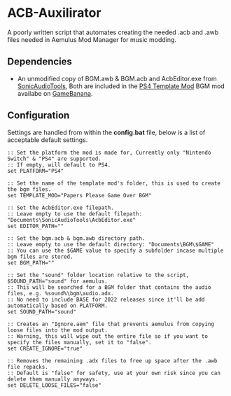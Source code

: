 # ACB-Auxilirator
A poorly written script that automates creating the needed .acb and .awb files needed in Aemulus Mod Manager for music modding.

## Dependencies
* An unmodified copy of BGM.awb & BGM.acb and AcbEditor.exe from [SonicAudioTools](https://github.com/blueskythlikesclouds/SonicAudioTools/releases), 
Both are included in the [PS4 Template Mod](https://gamebanana.com/mods/408773) BGM mod availabe on [GameBanana](https://gamebanana.com/).

## Configuration
Settings are handled from within the **config.bat** file, below is a list of acceptable default settings.
```batchfile
:: Set the platform the mod is made for, Currently only "Nintendo Switch" & "PS4" are supported.
:: If empty, will default to PS4.
set PLATFORM="PS4"

:: Set the name of the template mod's folder, this is used to create the bgm files.
set TEMPLATE_MOD="Papers Please Game Over BGM"

:: Set the AcbEditor.exe filepath.
:: Leave empty to use the default filepath: "Documents\SonicAudioTools\AcbEditor.exe"
set EDITOR_PATH=""

:: Set the bgm.acb & bgm.awb directory path.
:: Leave empty to use the default directory: "Documents\BGM\$GAME"
:: You can use the $GAME value to specify a subfolder incase multiple bgm files are stored.
set BGM_PATH=""

:: Set the "sound" folder location relative to the script, $SOUND_PATH="sound" for aemulus.
:: This will be searched for a BGM folder that contains the audio files, e.g. %sound%\bgm\audio.adx.
:: No need to include BASE for 2022 releases since it'll be add automatically based on PLATFORM.
set SOUND_PATH="sound"

:: Creates an "Ignore.aem" file that prevents aemulus from copying loose files into the mod output.
:: Warning, this will wipe out the entire file so if you want to specify the files manually, set it to "false".
set CREATE_IGNORE="true"

:: Removes the remaining .adx files to free up space after the .awb file repacks.
:: Default is "false" for safety, use at your own risk since you can delete them manually anyways.
set DELETE_LOOSE_FILES="false"
```
